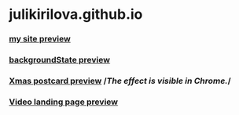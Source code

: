 # julikirilova.github.io


### [my site preview](https://julikirilova.github.io)

### [backgroundState preview](https://julikirilova.github.io/backgroundState.html)

### [Xmas postcard preview](https://julikirilova.github.io/postcard.html) /*The effect is visible in Chrome.*/

### [Video landing page preview](https://julikirilova.github.io/landingPage.html) 
